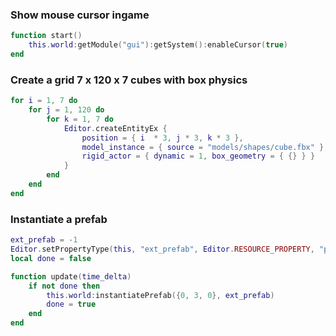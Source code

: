 ### Show mouse cursor ingame

```lua
function start()
	this.world:getModule("gui"):getSystem():enableCursor(true)
end
```

### Create a grid 7 x 120 x 7 cubes with box physics
```lua
for i = 1, 7 do
	for j = 1, 120 do
		for k = 1, 7 do
			Editor.createEntityEx {
				position = { i  * 3, j * 3, k * 3 },
				model_instance = { source = "models/shapes/cube.fbx" },
				rigid_actor = { dynamic = 1, box_geometry = { {} } }
			}
		end
	end
end
```

### Instantiate a prefab
```lua
ext_prefab = -1
Editor.setPropertyType(this, "ext_prefab", Editor.RESOURCE_PROPERTY, "prefab")
local done = false

function update(time_delta)
	if not done then
		this.world:instantiatePrefab({0, 3, 0}, ext_prefab)
		done = true
	end
end
```